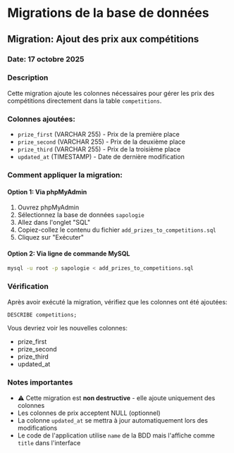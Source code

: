 # Migrations de la base de données

## Migration: Ajout des prix aux compétitions

### Date: 17 octobre 2025

### Description
Cette migration ajoute les colonnes nécessaires pour gérer les prix des compétitions directement dans la table `competitions`.

### Colonnes ajoutées:
- `prize_first` (VARCHAR 255) - Prix de la première place
- `prize_second` (VARCHAR 255) - Prix de la deuxième place  
- `prize_third` (VARCHAR 255) - Prix de la troisième place
- `updated_at` (TIMESTAMP) - Date de dernière modification

### Comment appliquer la migration:

#### Option 1: Via phpMyAdmin
1. Ouvrez phpMyAdmin
2. Sélectionnez la base de données `sapologie`
3. Allez dans l'onglet "SQL"
4. Copiez-collez le contenu du fichier `add_prizes_to_competitions.sql`
5. Cliquez sur "Exécuter"

#### Option 2: Via ligne de commande MySQL
```bash
mysql -u root -p sapologie < add_prizes_to_competitions.sql
```

### Vérification
Après avoir exécuté la migration, vérifiez que les colonnes ont été ajoutées:

```sql
DESCRIBE competitions;
```

Vous devriez voir les nouvelles colonnes:
- prize_first
- prize_second
- prize_third
- updated_at

### Notes importantes
- ⚠️ Cette migration est **non destructive** - elle ajoute uniquement des colonnes
- Les colonnes de prix acceptent NULL (optionnel)
- La colonne `updated_at` se mettra à jour automatiquement lors des modifications
- Le code de l'application utilise `name` de la BDD mais l'affiche comme `title` dans l'interface
